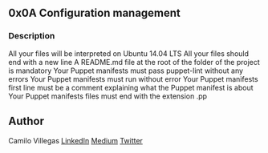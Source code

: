 ## 0x0A Configuration management

### Description
All your files will be interpreted on Ubuntu 14.04 LTS
All your files should end with a new line
A README.md file at the root of the folder of the project is mandatory
Your Puppet manifests must pass puppet-lint without any errors
Your Puppet manifests must run without error
Your Puppet manifests first line must be a comment explaining what the Puppet manifest is about
Your Puppet manifests files must end with the extension .pp

## Author

Camilo Villegas [LinkedIn](https://www.linkedin.com/in/camilo-villegas-98a135158/)
[Medium](https://medium.com/@mrdoom)
[Twitter](https://twitter.com/mr_doomus)
